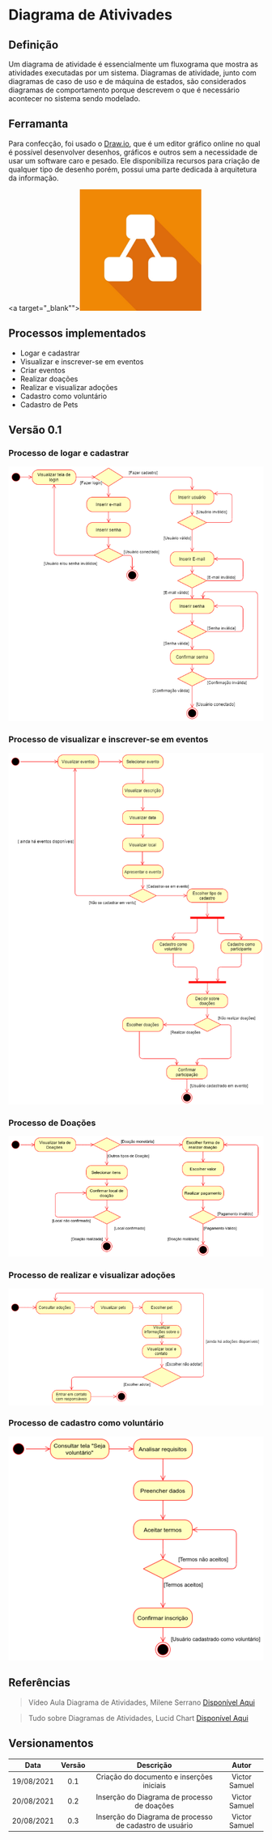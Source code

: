 # Diagrama de Ativivades

## Definição

Um diagrama de atividade é essencialmente um fluxograma que mostra as atividades executadas por um sistema. Diagramas de atividade, junto com diagramas de caso de uso e de máquina de estados, são considerados diagramas de comportamento porque descrevem o que é necessário acontecer no sistema sendo modelado. 

## Ferramanta
Para confecção, foi usado o <a href="https://draw.io/">Draw.io</a>, que é um editor gráfico online no qual é possível desenvolver desenhos, gráficos e outros sem a necessidade de usar um software caro e pesado. Ele disponibiliza recursos para criação de qualquer tipo de desenho porém, possui uma parte dedicada à arquitetura da informação.

<a target="_blank""><img src="/images/drawio.jpg" width="240px"></a>

## Processos implementados 
* Logar e cadastrar
* Visualizar e inscrever-se em eventos
* Criar eventos
* Realizar doações 
* Realizar e visualizar adoções
* Cadastro como voluntário
* Cadastro de Pets


## Versão 0.1

### Processo de logar e cadastrar

<img src="/images/atividades_login.png">

### Processo de visualizar e inscrever-se em eventos 

<img src="/images/atividades_eventos.png">

### Processo de Doações

<img src="/images/atividades_doacao.png">

### Processo de realizar e visualizar adoções

<img src="/images/atividades_adocao.png">

### Processo de cadastro como voluntário

<img src="/images/atividades_ser_voluntario.png">

## Referências

> Vídeo Aula Diagrama de Atividades, Milene Serrano <a target="_blank" href="https://unbbr-my.sharepoint.com/personal/mileneserrano_unb_br/_layouts/15/onedrive.aspx?id=%2Fpersonal%2Fmileneserrano%5Funb%5Fbr%2FDocuments%2FArqDSW%20%2D%20V%C3%ADdeosOriginais%2F06c%20%2D%20VideoAula%20%2D%20DSW%2DModelagem%20%2D%20Atividades%2Emp4&parent=%2Fpersonal%2Fmileneserrano%5Funb%5Fbr%2FDocuments%2FArqDSW%20%2D%20V%C3%ADdeosOriginais&originalPath=aHR0cHM6Ly91bmJici1teS5zaGFyZXBvaW50LmNvbS86djovZy9wZXJzb25hbC9taWxlbmVzZXJyYW5vX3VuYl9ici9FZDlrLU92TUg3aE1sTk1qNkNHVmVuTUJTeWVWckRCT2RnODRDenhfYUhJOWd3P3J0aW1lPUlkNndsMkZqMlVn">Disponível Aqui</a>

> Tudo sobre Diagramas de Atividades, Lucid Chart <a target="_blank" href="https://www.lucidchart.com/pages/pt/o-que-e-diagrama-de-atividades-uml">Disponível Aqui</a>

## Versionamentos

|Data|Versão|Descrição|Autor|
|:--------:|:---:|:-------------------: |:-----------:|
|19/08/2021| 0.1 | Criação do documento e inserções iniciais | Victor Samuel | 
|20/08/2021| 0.2 | Inserção do Diagrama de processo de doações | Victor Samuel | 
|20/08/2021| 0.3 | Inserção do Diagrama de processo de cadastro de usuário | Victor Samuel | 